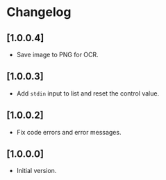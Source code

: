 # Changelog

## [1.0.0.4]
- Save image to PNG for OCR.

## [1.0.0.3]
- Add `stdin` input to list and reset the control value. 

## [1.0.0.2]

- Fix code errors and error messages.

## [1.0.0.0]

- Initial version.
